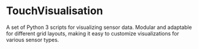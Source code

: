 # TouchVisualisation
A set of Python 3 scripts for visualizing sensor data. Modular and adaptable for different grid layouts, making it easy to customize visualizations for various sensor types.
